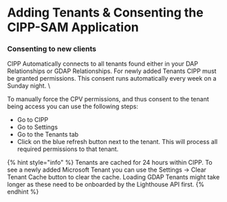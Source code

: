 # Adding Tenants & Consenting the CIPP-SAM Application

### Consenting to new clients

CIPP Automatically connects to all tenants found either in your DAP Relationships or GDAP Relationships. For newly added Tenants CIPP must be granted permissions. This consent runs automatically every week on a Sunday night. \


To manually force the CPV permissions, and thus consent to the tenant being access you can use the following steps:

* Go to CIPP
* Go to Settings
* Go to the Tenants tab
* Click on the blue refresh button next to the tenant. This will process all required permissions to that tenant.

{% hint style="info" %}
Tenants are cached for 24 hours within CIPP. To see a newly added Microsoft Tenant you can use the Settings -> Clear Tenant Cache button to clear the cache. Loading GDAP Tenants might take longer as these need to be onboarded by the Lighthouse API first.
{% endhint %}
